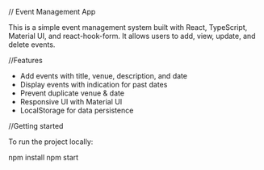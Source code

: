 // Event Management App

This is a simple event management system built with React, TypeScript, Material UI, and react-hook-form. It allows users to add, view, update, and delete events.

//Features

- Add events with title, venue, description, and date
- Display events with indication for past dates
- Prevent duplicate venue & date
- Responsive UI with Material UI
- LocalStorage for data persistence

//Getting started

To run the project locally:

npm install
npm start
